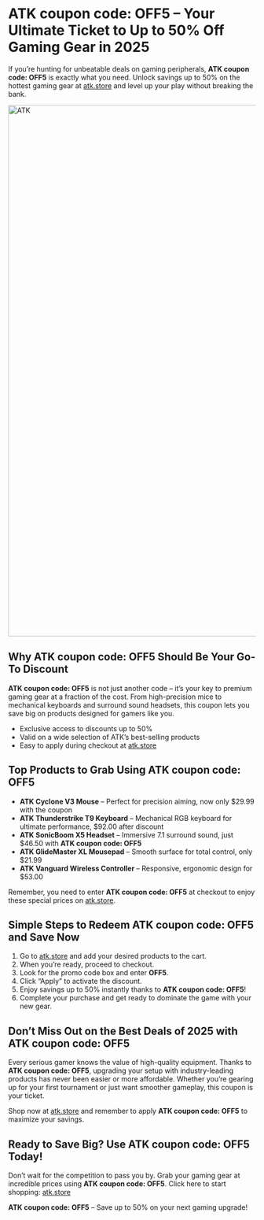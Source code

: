 <h1>ATK coupon code: OFF5 – Your Ultimate Ticket to Up to 50% Off Gaming Gear in 2025</h1>
<p>If you’re hunting for unbeatable deals on gaming peripherals, <strong>ATK coupon code: OFF5</strong> is exactly what you need. Unlock savings up to 50% on the hottest gaming gear at <a href="https://www.atk.store/?ref=getdiscount" target="_blank">atk.store</a> and level up your play without breaking the bank.</p>
<section>
<img src="https://images.mirror-media.xyz/publication-images/qi95RlQ9WkppzJsSMtjQZ.png?height=315&width=630" alt="ATK" width="1080">
<h2>Why <strong>ATK coupon code: OFF5</strong> Should Be Your Go-To Discount</h2>
<p><strong>ATK coupon code: OFF5</strong> is not just another code – it’s your key to premium gaming gear at a fraction of the cost. From high-precision mice to mechanical keyboards and surround sound headsets, this coupon lets you save big on products designed for gamers like you.</p>
<ul>
<li>Exclusive access to discounts up to 50%</li>
<li>Valid on a wide selection of ATK’s best-selling products</li>
<li>Easy to apply during checkout at <a href="https://www.atk.store/?ref=getdiscount" target="_blank">atk.store</a></li>
</ul>
</section>
<section>
<h2>Top Products to Grab Using <strong>ATK coupon code: OFF5</strong></h2>
<ul>
<li><strong>ATK Cyclone V3 Mouse</strong> – Perfect for precision aiming, now only $29.99 with the coupon</li>
<li><strong>ATK Thunderstrike T9 Keyboard</strong> – Mechanical RGB keyboard for ultimate performance, $92.00 after discount</li>
<li><strong>ATK SonicBoom X5 Headset</strong> – Immersive 7.1 surround sound, just $46.50 with <strong>ATK coupon code: OFF5</strong></li>
<li><strong>ATK GlideMaster XL Mousepad</strong> – Smooth surface for total control, only $21.99</li>
<li><strong>ATK Vanguard Wireless Controller</strong> – Responsive, ergonomic design for $53.00</li>
</ul>
<p>Remember, you need to enter <strong>ATK coupon code: OFF5</strong> at checkout to enjoy these special prices on <a href="https://www.atk.store/?ref=getdiscount" target="_blank">atk.store</a>.</p>
</section>
<section>
<h2>Simple Steps to Redeem <strong>ATK coupon code: OFF5</strong> and Save Now</h2>
<ol>
<li>Go to <a href="https://www.atk.store/?ref=getdiscount" target="_blank">atk.store</a> and add your desired products to the cart.</li>
<li>When you’re ready, proceed to checkout.</li>
<li>Look for the promo code box and enter <strong>OFF5</strong>.</li>
<li>Click “Apply” to activate the discount.</li>
<li>Enjoy savings up to 50% instantly thanks to <strong>ATK coupon code: OFF5</strong>!</li>
<li>Complete your purchase and get ready to dominate the game with your new gear.</li>
</ol>
</section>
<section>
<h2>Don’t Miss Out on the Best Deals of 2025 with <strong>ATK coupon code: OFF5</strong></h2>
<p>Every serious gamer knows the value of high-quality equipment. Thanks to <strong>ATK coupon code: OFF5</strong>, upgrading your setup with industry-leading products has never been easier or more affordable. Whether you’re gearing up for your first tournament or just want smoother gameplay, this coupon is your ticket.</p>
<p>Shop now at <a href="https://www.atk.store/?ref=getdiscount" target="_blank">atk.store</a> and remember to apply <strong>ATK coupon code: OFF5</strong> to maximize your savings.</p>
</section>
<footer>
<h2>Ready to Save Big? Use <strong>ATK coupon code: OFF5</strong> Today!</h2>
<p>Don’t wait for the competition to pass you by. Grab your gaming gear at incredible prices using <strong>ATK coupon code: OFF5</strong>. Click here to start shopping: <a href="https://www.atk.store/?ref=getdiscount" target="_blank">atk.store</a></p>
<p><strong>ATK coupon code: OFF5</strong> – Save up to 50% on your next gaming upgrade!</p>
</footer>
</body>
</html>
